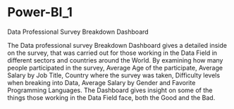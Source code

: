# Power-BI_1
Data Professional Survey Breakdown Dashboard

The Data professional survey Breakdown Dashboard gives a detailed inside on the survey, that was carried out for those working in the Data Field in different sectors and countries around the World. By examining how many people participated in the survey, Average Age of the participate, Average Salary by Job Title, Country where the survey was taken, Difficulty levels when breaking into Data, Average Salary by Gender and Favorite Programming Languages. The Dashboard gives insight on some of the things those working in the Data Field face, both the Good and the Bad.

